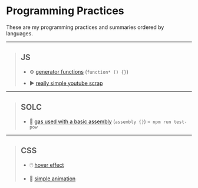 
# Programming Practices

These are my programming practices and summaries ordered by languages.

---

> ## JS
> 
>  * ⚙️ [generator functions](JS/generatorFunc.js) (`function* () {}`)
>
> 
>  * ▶️ [really simple youtube scrap](JS/youtube.js)
>
---

> ## SOLC
> 
>  * 🦾 [gas used with a basic assembly](SOLC/contracts/assembly-practices-01.sol) (`assembly {}`)
> `> npm run test-pow`
---

> ## CSS
> 
>  * 🖱️ [hover effect](CSS/hover-light/index.html) 
>
>  * 👾 [simple animation](CSS/background-keyframes/index.html) 
>
